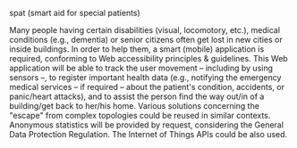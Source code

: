 spat (smart aid for special patients)

Many people having certain disabilities (visual, locomotory, etc.), medical conditions (e.g., dementia) or senior citizens often get lost in new cities or inside buildings. In order to help them, a smart (mobile) application is required, conforming to Web accessibility principles & guidelines. This Web application will be able to track the user movement – including by using sensors –, to register important health data (e.g., notifying the emergency medical services – if required – about the patient's condition, accidents, or panic/heart attacks), and to assist the person find the way out/in of a building/get back to her/his home. Various solutions concerning the "escape" from complex topologies could be reused in similar contexts. Anonymous statistics will be provided by request, considering the General Data Protection Regulation. The Internet of Things APIs could be also used.
